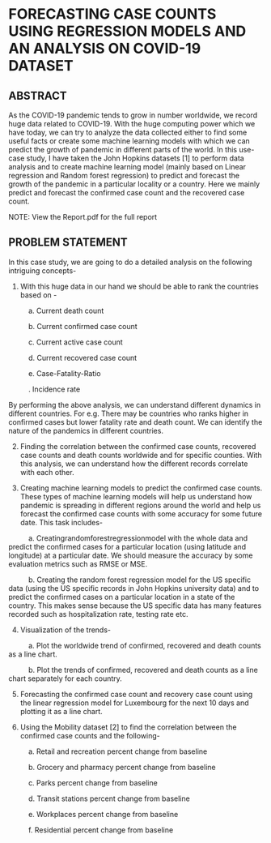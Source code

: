 # FORECASTING CASE COUNTS USING REGRESSION MODELS AND AN ANALYSIS ON COVID-19 DATASET

## ABSTRACT
As the COVID-19 pandemic tends to grow in number worldwide, we record huge data related to COVID-19. With the huge computing power which we have today, we can try to analyze the data collected either to find some useful facts or create some machine learning models with which we can predict the growth of pandemic in different parts of the world. In this use-case study, I have taken the John Hopkins datasets [1] to perform data analysis and to create machine learning model (mainly based on Linear regression and Random forest regression) to predict and forecast the growth of the pandemic in a particular locality or a country. Here we mainly predict and forecast the confirmed case count and the recovered case count.

NOTE: View the Report.pdf for the full report

## PROBLEM STATEMENT
In this case study, we are going to do a detailed analysis on the following intriguing concepts- 

1. With this huge data in our hand we should be able to rank the countries based on -

 &nbsp;&nbsp;&nbsp;&nbsp;&nbsp;&nbsp;&nbsp;&nbsp;&nbsp;&nbsp;a. Current death count

 &nbsp;&nbsp;&nbsp;&nbsp;&nbsp;&nbsp;&nbsp;&nbsp;&nbsp;&nbsp;b. Current confirmed case count

 &nbsp;&nbsp;&nbsp;&nbsp;&nbsp;&nbsp;&nbsp;&nbsp;&nbsp;&nbsp;c. Current active case count

 &nbsp;&nbsp;&nbsp;&nbsp;&nbsp;&nbsp;&nbsp;&nbsp;&nbsp;&nbsp;d. Current recovered case count

 &nbsp;&nbsp;&nbsp;&nbsp;&nbsp;&nbsp;&nbsp;&nbsp;&nbsp;&nbsp;e. Case-Fatality-Ratio

  &nbsp;&nbsp;&nbsp;&nbsp;&nbsp;&nbsp;&nbsp;&nbsp;&nbsp;&nbsp;. Incidence rate

By performing the above analysis, we can understand different dynamics in different countries. For e.g. There may be countries who ranks higher in confirmed cases but lower fatality rate and death count. We can identify the nature of the pandemics in different countries.


2. Finding the correlation between the confirmed case counts, recovered case counts and death counts worldwide and for specific counties. With this analysis, we can understand how the different records correlate with each other.


3. Creating machine learning models to predict the confirmed case counts. These types of machine learning models will help us understand how pandemic is spreading in different regions around the world and help us forecast the confirmed case counts with
some accuracy for some future date. This task includes-

 &nbsp;&nbsp;&nbsp;&nbsp;&nbsp;&nbsp;&nbsp;&nbsp;&nbsp;&nbsp;a. Creatingrandomforestregressionmodel
with the whole data and predict the confirmed cases for a particular location (using latitude and longitude) at a particular date. We should measure the accuracy by some evaluation metrics such as RMSE or MSE.

 &nbsp;&nbsp;&nbsp;&nbsp;&nbsp;&nbsp;&nbsp;&nbsp;&nbsp;&nbsp;b. Creating the random forest regression model for the US specific data (using the US specific records in John Hopkins university data) and to predict the confirmed cases on a particular location in a state of the country. This makes sense because the US specific data has many features recorded such as hospitalization rate, testing rate etc.


4. Visualization of the trends-

 &nbsp;&nbsp;&nbsp;&nbsp;&nbsp;&nbsp;&nbsp;&nbsp;&nbsp;&nbsp;a. Plot the worldwide trend of confirmed, recovered and death counts as a line chart.

 &nbsp;&nbsp;&nbsp;&nbsp;&nbsp;&nbsp;&nbsp;&nbsp;&nbsp;&nbsp;b. Plot the trends of confirmed, recovered and death counts as a line chart separately for each country.


5. Forecasting the confirmed case count and recovery case count using the linear regression model for Luxembourg for the next 10 days and plotting it as a line chart.


6. Using the Mobility dataset [2] to find the correlation between the confirmed case counts and the following-

 &nbsp;&nbsp;&nbsp;&nbsp;&nbsp;&nbsp;&nbsp;&nbsp;&nbsp;&nbsp;a. Retail and recreation percent change from baseline

 &nbsp;&nbsp;&nbsp;&nbsp;&nbsp;&nbsp;&nbsp;&nbsp;&nbsp;&nbsp;b. Grocery and pharmacy percent change from baseline

 &nbsp;&nbsp;&nbsp;&nbsp;&nbsp;&nbsp;&nbsp;&nbsp;&nbsp;&nbsp;c. Parks percent change from baseline

 &nbsp;&nbsp;&nbsp;&nbsp;&nbsp;&nbsp;&nbsp;&nbsp;&nbsp;&nbsp;d. Transit stations percent change from baseline

 &nbsp;&nbsp;&nbsp;&nbsp;&nbsp;&nbsp;&nbsp;&nbsp;&nbsp;&nbsp;e. Workplaces percent change from baseline

 &nbsp;&nbsp;&nbsp;&nbsp;&nbsp;&nbsp;&nbsp;&nbsp;&nbsp;&nbsp;f. Residential percent change from baseline
